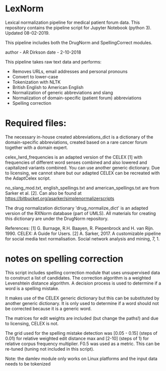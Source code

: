 # LexNorm

Lexical normalization pipeline for medical patient forum data. This repository contains the pipeline script for Jupyter Notebook (python 3). Updated 08-02-2019. 

This pipeline includes both the DrugNorm and SpellingCorrect modules. 

author - AR Dirkson 
date - 2-10-2018

This pipeline takes raw text data and performs: 
- Removes URLs, email addresses and personal pronouns
- Convert to lower-case
- Tokenization with NLTK 
- British English to American English 
- Normalization of generic abbreviations and slang 
- Normalization of domain-specific (patient forum) abbreviations 
- Spelling correction 

# Required files: 
The necessary in-house created abbreviations_dict is a dictionary of the domain-specific abbreviations, created based on a rare cancer forum together with a domain expert.

celex_lwrd_frequencies is an adapted version of the CELEX [1] with frequencies of different word senses combined and also lowered and capitalized variants combined. You can use another generic dictionary. Due to licensing, we cannot share but our adapted CELEX can be recreated with the AdaptCelex script.

no_slang_mod.txt, english_spellings.txt and american_spellings.txt are from Sarker et al. [2]. Can also be found at https://bitbucket.org/asarker/simplenormalizerscripts

The drug normalization dictionary 'drug_normalize_dict' is an adapted version of the RXNorm database (part of UMLS). All materials for creating this dictionary are under the DrugNorm repository. 

References: 
[1] G. Burnage, R.H. Baayen, R. Piepenbrock and H. van Rijn. 1990. CELEX: A Guide for Users.
[2] A. Sarker, 2017. A customizable pipeline for social media text normalisation. Social network analysis and mining, 7, 1.

# notes on spelling correction 

This script includes spelling correction module that uses unsupervised data to construct a list of candidates. The correction algorithm is a weighted Levenshtein distance algorithm. A decision process is used to determine if a word is a spelling mistake.

It makes use of the CELEX generic dictionary but this can be substituted by another generic dictionary. It is only used to determine if a word should not be corrected because it is a generic word.

The matrices for edit weights are included (but change the paths!) and due to licensing, CELEX is not.

The grid used for the spelling mistake detection was [0.05 - 0.15] (steps of 0.01) for relative weighted edit distance max and [2-10] (steps of 1) for relative corpus frequency multiplier. F0.5 was used as a metric. This can be re-tuned (tuning not included in this script).

Note: the damlev module only works on Linux platforms and the input data needs to be tokenized
